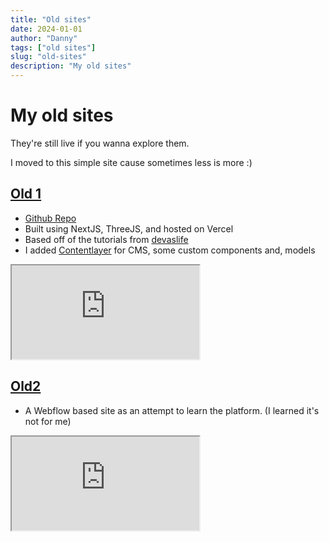 ```yaml
---
title: "Old sites"
date: 2024-01-01
author: "Danny"
tags: ["old sites"]
slug: "old-sites"
description: "My old sites"
---
```

# My old sites

They're still live if you wanna explore them.

I moved to this simple site cause sometimes less is more :)

## [Old 1](https://old1.danielalas.com)
- [Github Repo](https://github.com/DannyAlas/my-site)
- Built using NextJS, ThreeJS, and hosted on Vercel
- Based off of the tutorials from [devaslife](https://www.youtube.com/@devaslife/featured)
- I added [Contentlayer](https://contentlayer.dev/) for CMS, some custom components and, models 

<iframe src="https://old1.danielalas.com">
</iframe>

## [Old2](https://old.danielalas.com)
- A Webflow based site as an attempt to learn the platform. (I learned it's not for me)  
<iframe src="https://old.danielalas.com">
</iframe>

